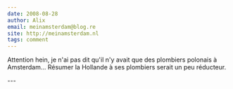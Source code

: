 ```yaml
---
date: 2008-08-28
author: Alix
email: meinamsterdam@blog.re
site: http://meinamsterdam.nl
tags: comment
---
```


<p>
Attention hein, je n'ai pas dit qu'il n'y avait que des plombiers polonais à Amsterdam... Résumer la Hollande à ses plombiers serait un peu réducteur.
</p>
---